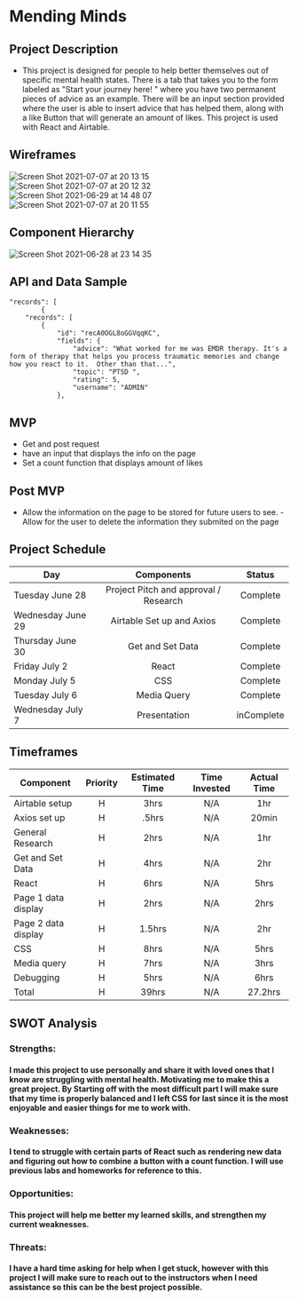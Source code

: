 # Mending Minds


## Project Description

- This project is designed for people to help better themselves out of specific mental health states. 
There is a tab that takes you to the form labeled as "Start your journey here! " where you have two permanent pieces of advice as an example. There will be an input section provided where the user is able to insert advice that has helped them, along with a like Button that will generate an amount of likes. This project is used with React and Airtable.

## Wireframes
![Screen Shot 2021-07-07 at 20 13 15](https://user-images.githubusercontent.com/84581353/124843525-1bba9800-df60-11eb-910a-8e0621e3ef14.png)
![Screen Shot 2021-07-07 at 20 12 32](https://user-images.githubusercontent.com/84581353/124843546-270dc380-df60-11eb-8750-20ef91d757ba.png)
![Screen Shot 2021-06-29 at 14 48 07](https://user-images.githubusercontent.com/84581353/124843570-312fc200-df60-11eb-84a9-51812d25a51a.png)
![Screen Shot 2021-07-07 at 20 11 55](https://user-images.githubusercontent.com/84581353/124843591-3a209380-df60-11eb-8f25-77aff2b78aa6.png)

## Component Hierarchy

![Screen Shot 2021-06-28 at 23 14 35](https://user-images.githubusercontent.com/84581353/123796189-db4d8100-d8b2-11eb-92c7-3ab47ad5a990.png)

## API and Data Sample
```
"records": [
        {
    "records": [
        {
            "id": "recA0OGL8oGGVqqKC",
            "fields": {
                "advice": "What worked for me was EMDR therapy. It's a form of therapy that helps you process traumatic memories and change how you react to it.  Other than that...",
                "topic": "PTSD ",
                "rating": 5,
                "username": "ADMIN"
            },
```        

## MVP
- Get and post request
- have an input that displays the info on the page 
- Set a count function that displays amount of likes 

## Post MVP
- Allow the information on the page to be stored for future users to see.
-Allow for the user to delete the information they submited on the page


## Project Schedule

| Day | Components | Status |
| --- | :---: |  :---: | 
| Tuesday June 28|Project Pitch and approval / Research| Complete|  
| Wednesday June 29 | Airtable Set up and Axios| Complete| 
| Thursday June 30| Get and Set Data | Complete|  
| Friday July 2| React | Complete| 
| Monday July 5| CSS | Complete|
| Tuesday July 6 | Media Query | Complete| 
| Wednesday July 7 | Presentation | inComplete| 



## Timeframes 

| Component | Priority | Estimated Time | Time Invested | Actual Time |
| --- | :---: |  :---: | :---: | :---: |
| Airtable setup | H | 3hrs|  N/A  | 1hr |
| Axios set up | H | .5hrs|   N/A  |20min|
| General Research| H | 2hrs|   N/A  | 1hr|
| Get and Set Data | H | 4hrs|   N/A   | 2hr|
| React| H | 6hrs|   N/A   | 5hrs |
| Page 1 data display| H | 2hrs|   N/A   | 2hrs |
| Page 2 data display| H | 1.5hrs|  N/A    | 2hr |
| CSS  | H | 8hrs|   N/A   | 5hrs |
| Media query | H | 7hrs|   N/A  | 3hrs |
| Debugging | H | 5hrs|   N/A   | 6hrs |
| Total | H | 39hrs|  N/A   | 27.2hrs  |


## SWOT Analysis

### Strengths: 
#### I made this project to use personally and share it with loved ones that I know are struggling with mental health. Motivating me to make this a great project. By Starting off with the most difficult part I will make sure that my time is properly balanced and I left CSS for last since it is the most enjoyable and easier things for me to work with.

### Weaknesses:
#### I tend to struggle with certain parts of React such as rendering new data and figuring out how to combine a button with a count function. I will use previous labs and homeworks for reference to this.

### Opportunities:
#### This project will help me better my learned skills, and strengthen my current weaknesses.

### Threats:
#### I have a hard time asking for help when I get stuck, however with this project I will make sure to reach out to the instructors when I need assistance so this can be the best project possible.
 